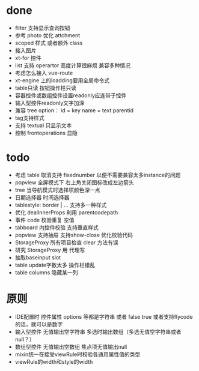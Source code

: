
# done
+ filter 支持显示查询按钮
+ 参考 photo 优化 attchment
+ scoped 样式 或者额外 class
+ 接入图片
+ xt-for 控件
+ list 支持 operartor 高度计算很麻烦 兼容多种情况
+ 考虑怎么接入 vue-route
+ xt-engine 上的loadding要用全局命令式
+ table只读 按钮操作栏只读
+ 容器控件或数组控件设置readonly应连带子控件
+ 输入型控件readonly文字加深
+ 兼容 tree option： id = key name = text parentid
+ tag支持样式
+ 支持 textual 只显示文本
+ 控制 frontoperations 显隐


# todo
+ 考虑 table 取消支持 fixednumber 以便不需要兼容太多instance的问题
+ popview 全屏模式下 右上角关闭图标改成左边箭头
+ tree 当导航模式时选择项颜色深一点
+ 日期选择器 时间选择器
+ tablestyle: border | ... 支持多一种样式
+ 优化 dealInnerProps 利用 parentcodepath
+ 事件 code 校验重复 空值
+ tabboard 内控件校验 支持垂直样式
+ popview 支持抽屉 支持show-close 优化校验代码
+ StorageProxy 所有项目检查 clear 方法有误
+ 研究 StorageProxy 用 代理写
+ 抽取baseinput slot
+ table update字数太多 操作栏错乱
+ table columns 隐藏某一列



# 原则
+ IDE配置时 控件属性 options 等都是字符串 或者 false true 或者支持flycode的话，就可以是数字
+ 输入型控件 无值输出空字符串 多选时输出数组（多选无值空字符串或者null？）
+ 数组型控件 无值输出空数组 焦点项无值输出null
+ mixin统一在接受viewRule时校验各通用属性值的类型
+ viewRule的width和style的width

